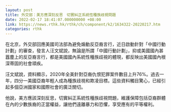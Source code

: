 ```yaml
---
layout: post
title: 外交部：美方應深刻反思　切實糾正系統性種族歧視問題
date: 2022-02-17 18:41:07.000000000 +08:00
link: https://news.rthk.hk/rthk/ch/component/k2/1634322-20220217.htm
categories: rthk
---
```


在北京，外交部回應美國司法部為避免煽動反亞裔言行，近日啟動針對「中國行動計劃」的審查，發言人汪文斌說，無論是所謂「中國行動計劃」，抑或美國國內甚囂塵上的反亞裔言行，都是美國國內系統性種族歧視的體現，都反映出美國國內根深蒂固的社會頑疾。

汪文斌說，資料顯示，2020年全美針對亞裔仇恨犯罪案件數目上升76%。過去一年，四分一美國亞裔年輕人成為種族歧視和欺凌目標。這些資料觸目驚心，已經引起多個亞洲國家和國際社會的廣泛關切。

他說，美方應該深刻反思，切實糾正系統性種族歧視問題，維護保障包括亞裔群體在內的少數族裔的正當權益，讓他們遠離暴力和恐懼，享受應有的平等權利。
